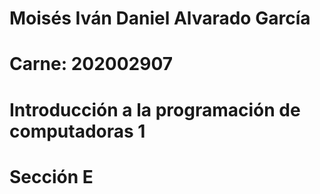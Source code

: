 # Moisés Iván Daniel Alvarado García
# Carne: 202002907
# Introducción a la programación de computadoras 1
# Sección E
